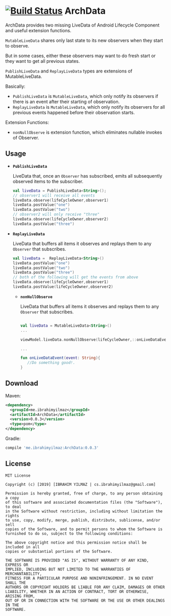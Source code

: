 [![Build Status](https://travis-ci.org/ibrahimyilmaz/ArchData.svg?branch=master)](https://travis-ci.org/ibrahimyilmaz/ArchData)
ArchData
=======

ArchData provides two missing LiveData of Android Lifecycle Component and useful extension functions.

`MutableLiveData` shares only last state to its new observers when they start to observe.

But in some cases, either these observers may want to do fresh start or they want to get all previous states.

`PublishLiveData` and `ReplayLiveData` types are extensions of MutableLiveData.

Basically:

* `PublishLiveData` is `MutableLiveData`, which only notify its observers if there is an event after their starting of observation.
* `ReplayLiveData` is `MutableLiveData`, which only notify its observers for all previous events happened before their observation starts.

Extension Functions:

* `nonNullObserve` is extension function, which eliminates nullable invokes of Observer.


Usage
-----

 *  **`PublishLiveData`**

    LiveData that, once an `Observer` has subscribed, emits all subsequently observed items to the
    subscriber.

    ```kotlin
    val liveData = PublishLiveData<String>();
    // observer1 will receive all events
    liveData.observe(lifeCycleOwner,observer1)
    liveData.postValue("one")
    liveData.postValue("two")
    // observer2 will only receive "three"
    liveData.observe(lifeCycleOwner,observer2)
    liveData.postValue("three")
    ```

 *  **`ReplayLiveData`**

    LiveData that buffers all items it observes and replays them to any `Observer` that subscribes.

    ```kotlin
    val liveData =  ReplayLiveData<String>()
    liveData.postValue("one")
    liveData.postValue("two")
    liveData.postValue("three")
    // both of the following will get the events from above
    liveData.observe(lifeCycleOwner,observer1)
    liveData.postValue(lifeCycleOwner,observer2)
    ```
    
    *  **`nonNullObserve`**
    
        LiveData that buffers all items it observes and replays them to any `Observer` that subscribes.
    
        ```kotlin
        
        val liveData = MutableLiveData<String>()
        ...
 
        viewModel.liveData.nonNullObserve(lifeCycleOwner,::onLiveDataEvent)
        
        ...
 
        fun onLiveDataEvent(event: String){
           //Do something good!.
        }
 
        ```

Download
--------

Maven:
```xml
<dependency>
  <groupId>me.ibrahimyilmaz</groupId>
  <artifactId>ArchData</artifactId>
  <version>0.0.3</version>
  <type>pom</type>
</dependency>
```
Gradle:
```groovy
compile 'me.ibrahimyilmaz:ArchData:0.0.3'
```

License
-------

    MIT License

    Copyright (c) [2019] [IBRAHIM YILMAZ | cs.ibrahimyilmaz@gmail.com]

    Permission is hereby granted, free of charge, to any person obtaining a copy
    of this software and associated documentation files (the "Software"), to deal
    in the Software without restriction, including without limitation the rights
    to use, copy, modify, merge, publish, distribute, sublicense, and/or sell
    copies of the Software, and to permit persons to whom the Software is
    furnished to do so, subject to the following conditions:

    The above copyright notice and this permission notice shall be included in all
    copies or substantial portions of the Software.

    THE SOFTWARE IS PROVIDED "AS IS", WITHOUT WARRANTY OF ANY KIND, EXPRESS OR
    IMPLIED, INCLUDING BUT NOT LIMITED TO THE WARRANTIES OF MERCHANTABILITY,
    FITNESS FOR A PARTICULAR PURPOSE AND NONINFRINGEMENT. IN NO EVENT SHALL THE
    AUTHORS OR COPYRIGHT HOLDERS BE LIABLE FOR ANY CLAIM, DAMAGES OR OTHER
    LIABILITY, WHETHER IN AN ACTION OF CONTRACT, TORT OR OTHERWISE, ARISING FROM,
    OUT OF OR IN CONNECTION WITH THE SOFTWARE OR THE USE OR OTHER DEALINGS IN THE
    SOFTWARE.
